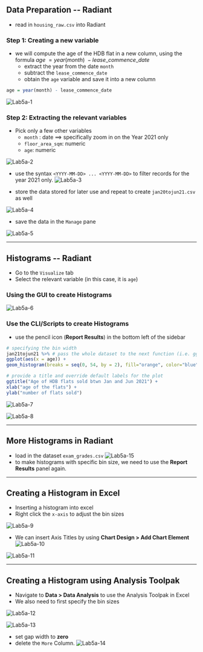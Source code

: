 ## Data Preparation -- Radiant
- read in `housing_raw.csv` into Radiant
### Step 1: Creating a new variable
- we will compute the age of the HDB flat in a new column, using the formula $age \: = year(month) \: - lease\_commence\_date$
	- extract the year from the date `month`
	- subtract the `lease_commence_date`
	- obtain the `age` variable and save it into a new column

```r
age = year(month) - lease_commence_date
```

![Lab5a-1](../assets/Lab5a-1.png)

### Step 2: Extracting the relevant variables
- Pick only a few other variables
	- `month` : date $\implies$ specifically zoom in on the Year 2021 only
	- `floor_area_sqm`: numeric
	- `age`: numeric
	
![Lab5a-2](../assets/Lab5a-2.png)


- use the syntax `<YYYY-MM-DD> ... <YYYY-MM-DD>` to filter records for the year 2021 only.
![Lab5a-3](../assets/Lab5a-3.png)

- store the data stored for later use and repeat to create `jan20tojun21.csv` as well

![Lab5a-4](../assets/Lab5a-4.png)

- save the data in the `Manage` pane

![Lab5a-5](../assets/Lab5a-5.png)

---
## Histograms -- Radiant
- Go to the `Visualize` tab
- Select the relevant variable (in this case, it is `age`)

### Using the GUI to create Histograms
![Lab5a-6](../assets/Lab5a-6.png)


### Use the CLI/Scripts to create Histograms
- use the pencil icon (**Report Results**) in the bottom left of the sidebar 

```r
# specifying the bin width
jan21tojun21 %>% # pass the whole dataset to the next function (i.e. ggplot)
ggplot(aes(x = age)) +
geom_histogram(breaks = seq(0, 54, by = 2), fill="orange", color="blue") +

# provide a title and override default labels for the plot
ggtitle("Age of HDB flats sold btwn Jan and Jun 2021") +
xlab("age of the flats") +
ylab("number of flats sold")
```


![Lab5a-7](../assets/Lab5a-7.png)

![Lab5a-8](../assets/Lab5a-8.png)

---
## More Histograms in Radiant
- load in the dataset `exam_grades.csv`
![Lab5a-15](../assets/Lab5a-15.png)
- to make histograms with specific bin size, we need to use the **Report Results** panel again.



---
## Creating a Histogram in Excel
- Inserting a histogram into excel
- Right click the `x-axis` to adjust the bin sizes

![Lab5a-9](../assets/Lab5a-9.png)


- We can insert Axis Titles by using **Chart Design > Add Chart Element**
![Lab5a-10](../assets/Lab5a-10.png)


![Lab5a-11](../assets/Lab5a-11.png)


---
## Creating a Histogram using Analysis Toolpak
- Navigate to **Data > Data Analysis** to use the Analysis Toolpak in Excel
- We also need to first specify the bin sizes

![Lab5a-12](../assets/Lab5a-12.png)

![Lab5a-13](../assets/Lab5a-13.png)

- set gap width to **zero**
- delete the `More` Column.
![Lab5a-14](../assets/Lab5a-14.png)